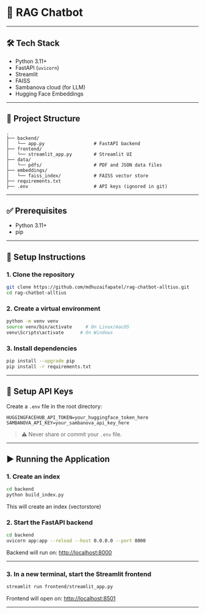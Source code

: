 
# 🧠 RAG Chatbot 

---

## 🛠️ Tech Stack

- Python 3.11+
- FastAPI (`uvicorn`)
- Streamlit
- FAISS
- Sambanova cloud (for LLM)
- Hugging Face Embeddings

---

## 📁 Project Structure

```
.
├── backend/
│   └── app.py                  # FastAPI backend
├── frontend/
│   └── streamlit_app.py        # Streamlit UI
├── data/
│   └── pdfs/                   # PDF and JSON data files
├── embeddings/
│   └── faiss_index/            # FAISS vector store
├── requirements.txt
├── .env                        # API keys (ignored in git)
```

---

## ✅ Prerequisites

- Python 3.11+
- pip

---

## 🔧 Setup Instructions

### 1. Clone the repository

```bash
git clone https://github.com/mdhuzaifapatel/rag-chatbot-alltius.git 
cd rag-chatbot-alltius
```

### 2. Create a virtual environment

```bash
python -m venv venv
source venv/bin/activate     # On Linux/macOS
venv\Scripts\activate      # On Windows
```

### 3. Install dependencies

```bash
pip install --upgrade pip
pip install -r requirements.txt
```

---

## 🔐 Setup API Keys

Create a `.env` file in the root directory:

```env
HUGGINGFACEHUB_API_TOKEN=your_huggingface_token_here
SAMBANOVA_API_KEY=your_sambanova_api_key_here
```

> ⚠️ Never share or commit your `.env` file.

---

## ▶️ Running the Application
### 1. Create an index
```bash
cd backend
python build_index.py
```
This will create an index (vectorstore)

### 2. Start the FastAPI backend

```bash
cd backend
uvicorn app:app --reload --host 0.0.0.0 --port 8000
```

Backend will run on: [http://localhost:8000](http://localhost:8000)

---

### 3. In a new terminal, start the Streamlit frontend

```bash
streamlit run frontend/streamlit_app.py
```

Frontend will open on: [http://localhost:8501](http://localhost:8501)

---
